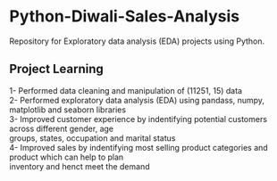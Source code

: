 # Python-Diwali-Sales-Analysis
Repository for Exploratory data analysis (EDA) projects using Python.

## Project Learning<br>

1- Performed data cleaning and manipulation of (11251, 15) data<br>
2- Performed exploratory data analysis (EDA) using
   pandass, numpy, matplotlib and seaborn libraries<br>
3- Improved customer experience by indentifying
   potential customers across different gender, 
   age<br>   groups, states, occupation and marital status<br>
4- Improved sales by indentifying most selling product 
   categories and product which can help to plan<br> inventory
   and henct meet the demand
